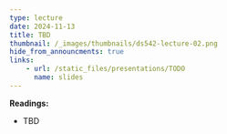 ```yaml
---
type: lecture
date: 2024-11-13
title: TBD
thumbnail: /_images/thumbnails/ds542-lecture-02.png
hide_from_announcments: true
links:
    - url: /static_files/presentations/TODO
      name: slides
---
```

**Readings:**
- TBD


